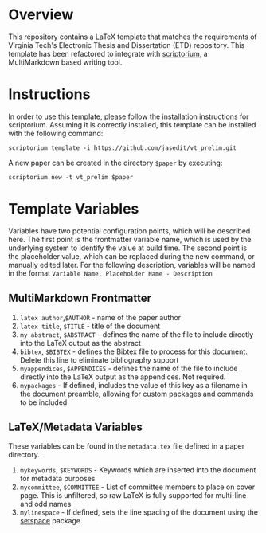 # Overview

This repository contains a LaTeX template that matches the requirements of Virginia Tech's Electronic Thesis and Dissertation (ETD) repository. This template has been refactored to integrate with [scriptorium](https://github.com/jasedi/scriptorium), a MultiMarkdown based writing tool.

# Instructions

In order to use this template, please follow the installation instructions for scriptorium. Assuming it is correctly installed, this template can be installed with the following command:

```
scriptorium template -i https://github.com/jasedit/vt_prelim.git
```

A new paper can be created in the directory `$paper` by executing:

```
scriptorium new -t vt_prelim $paper
```

# Template Variables

Variables have two potential configuration points, which will be described here. The first point is the frontmatter variable name, which is used by the underlying system to identify the value at build time. The second point is the placeholder value, which can be replaced during the new command, or manually edited later. For the following description, variables will be named in the format `Variable Name, Placeholder Name - Description`

## MultiMarkdown Frontmatter
1. `latex author`,`$AUTHOR` - name of the paper author
2. `latex title`, `$TITLE` - title of the document
3. `my abstract`, `$ABSTRACT` - defines the name of the file to include directly into the LaTeX output as the abstract
4. `bibtex`, `$BIBTEX` - defines the Bibtex file to process for this document. Delete this line to eliminate bibliography support
5. `myappendices`, `$APPENDICES` - defines the name of the file to include directly into the LaTeX output as the appendices. Not required.
6. `mypackages` - If defined, includes the value of this key as a filename in the document preamble, allowing for custom packages and commands to be included

## LaTeX/Metadata Variables

These variables can be found in the `metadata.tex` file defined in a paper directory.

1. `mykeywords`, `$KEYWORDS` - Keywords which are inserted into the document for metadata purposes
2. `mycommittee`, `$COMMITTEE` - List of committee members to place on cover page. This is unfiltered, so raw LaTeX is fully supported for multi-line and odd names
3. `mylinespace` - If defined, sets the line spacing of the document using the [setspace](http://www.ctan.org/tex-archive/macros/latex/contrib/setspace/) package.
